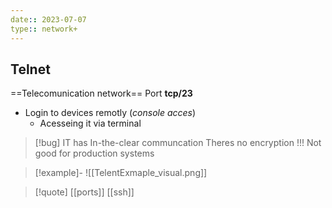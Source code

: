 ```yaml
---
date:: 2023-07-07
type:: network+
---
```

## Telnet

==Telecomunication network==
Port **tcp/23**
- Login to devices remotly (*console acces*)
	- Acesseing it via terminal 
	
>[!bug] IT has In-the-clear communcation
>Theres no encryption !!!
>Not good for production systems 

>[!example]-
>![[TelentExmaple_visual.png]]




>[!quote] [[ports]] [[ssh]] 